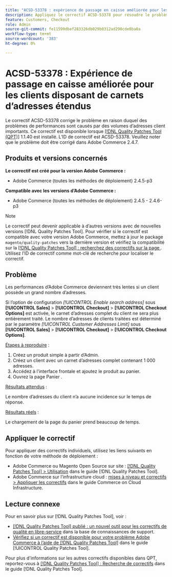 ```yaml
---
title: "ACSD-53378 : expérience de passage en caisse améliorée pour les clients qui disposent de carnets d’adresses étendus"
description: Appliquez le correctif ACSD-53378 pour résoudre le problème Adobe Commerce en raison duquel des problèmes de performances sont causés par des volumes d’adresses client importants.
feature: Customers, Checkout
role: Admin
source-git-commit: fe11599dbef283326db029b0312ad290cde0ba0a
workflow-type: tm+mt
source-wordcount: '383'
ht-degree: 0%

---
```


# ACSD-53378 : Expérience de passage en caisse améliorée pour les clients disposant de carnets d’adresses étendus

Le correctif ACSD-53378 corrige le problème en raison duquel des problèmes de performances sont causés par des volumes d’adresses client importants. Ce correctif est disponible lorsque [[!DNL Quality Patches Tool (QPT)]](https://experienceleague.adobe.com/en/docs/commerce-knowledge-base/kb/announcements/commerce-announcements/magento-quality-patches-released-new-tool-to-self-serve-quality-patches) 1.1.40 est installé. L’ID de correctif est ACSD-53378. Veuillez noter que le problème doit être corrigé dans Adobe Commerce 2.4.7.

## Produits et versions concernés

**Le correctif est créé pour la version Adobe Commerce :**

* Adobe Commerce (toutes les méthodes de déploiement) 2.4.5-p3

**Compatible avec les versions d’Adobe Commerce :**

* Adobe Commerce (toutes les méthodes de déploiement) 2.4.5 - 2.4.6-p3

>[!NOTE]
>
>Le correctif peut devenir applicable à d’autres versions avec de nouvelles versions [!DNL Quality Patches Tool]. Pour vérifier si le correctif est compatible avec votre version Adobe Commerce, mettez à jour le package `magento/quality-patches` vers la dernière version et vérifiez la compatibilité sur la [[!DNL Quality Patches Tool] : recherchez des correctifs sur la page ](https://experienceleague.adobe.com/tools/commerce-quality-patches/index.html). Utilisez l’ID de correctif comme mot-clé de recherche pour localiser le correctif.

## Problème

Les performances d’Adobe Commerce deviennent très lentes si un client possède un grand nombre d’adresses.

Si l’option de configuration *[!UICONTROL Enable search address]* sous **[!UICONTROL Sales]** > **[!UICONTROL Checkout]** > **[!UICONTROL Checkout Options]** est activée, le carnet d’adresses complet du client ne sera plus entièrement traité. Le nombre d’adresses de clients traitées est déterminé par le paramètre *[!UICONTROL Customer Addresses Limit]* sous **[!UICONTROL Sales]** > **[!UICONTROL Checkout]** > **[!UICONTROL Checkout Options]**.

<u>Étapes à reproduire</u> :

1. Créez un produit simple à partir d’Admin.
1. Créez un client avec un carnet d’adresses complet contenant 1 000 adresses.
1. Accédez à l’interface frontale et ajoutez le produit au panier.
1. Ouvrez la page Panier .

<u>Résultats attendus</u> :

Le nombre d’adresses du client n’a aucune incidence sur le temps de réponse.

<u>Résultats réels</u> :

Le chargement de la page du panier prend beaucoup de temps.

## Appliquer le correctif

Pour appliquer des correctifs individuels, utilisez les liens suivants en fonction de votre méthode de déploiement :

* Adobe Commerce ou Magento Open Source sur site : [[!DNL Quality Patches Tool] > Utilisation](/help/tools/quality-patches-tool/usage.md) dans le guide [!DNL Quality Patches Tool].
* Adobe Commerce sur l’infrastructure cloud : [mises à niveau et correctifs > Appliquer les correctifs](https://experienceleague.adobe.com/docs/commerce-cloud-service/user-guide/develop/upgrade/apply-patches.html) dans le guide Commerce on Cloud Infrastructure.

## Lecture connexe

Pour en savoir plus sur [!DNL Quality Patches Tool], voir :

* [[!DNL Quality Patches Tool] publié : un nouvel outil pour les correctifs de qualité en libre-service](https://experienceleague.adobe.com/en/docs/commerce-knowledge-base/kb/announcements/commerce-announcements/magento-quality-patches-released-new-tool-to-self-serve-quality-patches) dans la base de connaissances de support.
* [Vérifiez si un correctif est disponible pour votre problème Adobe Commerce à l’aide de  [!DNL Quality Patches Tool]](/help/tools/quality-patches-tool/patches-available-in-qpt/check-patch-for-magento-issue-with-magento-quality-patches.md) dans le guide [!UICONTROL Quality Patches Tool].


Pour plus d&#39;informations sur les autres correctifs disponibles dans QPT, reportez-vous à [[!DNL Quality Patches Tool] : Recherche de correctifs](https://experienceleague.adobe.com/tools/commerce-quality-patches/index.html) dans le guide [!DNL Quality Patches Tool].
